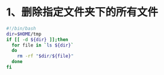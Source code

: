 
# 1、删除指定文件夹下的所有文件

```bash
#!/bin/bash
dir=$HOME/tmp
if [[ -d ${dir} ]];then
  for file in `ls ${dir}`
  do
    rm -rf "$dir/${file}"
  done
fi
```

